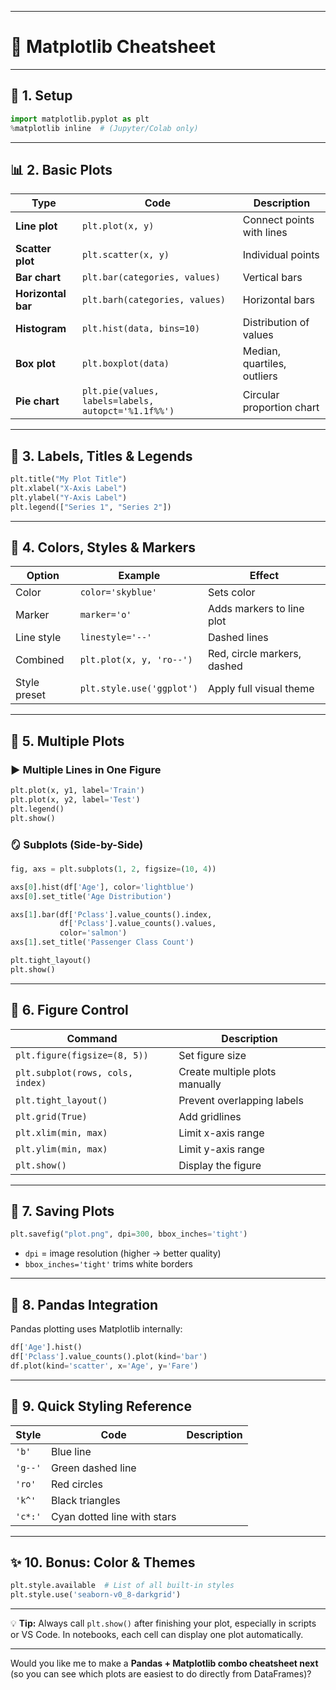 
---

# 🎨 Matplotlib Cheatsheet

---

## 🧩 1. Setup

```python
import matplotlib.pyplot as plt
%matplotlib inline  # (Jupyter/Colab only)
```

---

## 📊 2. Basic Plots

| Type               | Code                                                | Description                 |
| ------------------ | --------------------------------------------------- | --------------------------- |
| **Line plot**      | `plt.plot(x, y)`                                    | Connect points with lines   |
| **Scatter plot**   | `plt.scatter(x, y)`                                 | Individual points           |
| **Bar chart**      | `plt.bar(categories, values)`                       | Vertical bars               |
| **Horizontal bar** | `plt.barh(categories, values)`                      | Horizontal bars             |
| **Histogram**      | `plt.hist(data, bins=10)`                           | Distribution of values      |
| **Box plot**       | `plt.boxplot(data)`                                 | Median, quartiles, outliers |
| **Pie chart**      | `plt.pie(values, labels=labels, autopct='%1.1f%%')` | Circular proportion chart   |

---

## 🧭 3. Labels, Titles & Legends

```python
plt.title("My Plot Title")
plt.xlabel("X-Axis Label")
plt.ylabel("Y-Axis Label")
plt.legend(["Series 1", "Series 2"])
```

---

## 🎨 4. Colors, Styles & Markers

| Option       | Example                   | Effect                      |
| ------------ | ------------------------- | --------------------------- |
| Color        | `color='skyblue'`         | Sets color                  |
| Marker       | `marker='o'`              | Adds markers to line plot   |
| Line style   | `linestyle='--'`          | Dashed lines                |
| Combined     | `plt.plot(x, y, 'ro--')`  | Red, circle markers, dashed |
| Style preset | `plt.style.use('ggplot')` | Apply full visual theme     |

---

## 🧱 5. Multiple Plots

### ▶️ Multiple Lines in One Figure

```python
plt.plot(x, y1, label='Train')
plt.plot(x, y2, label='Test')
plt.legend()
plt.show()
```

### 🪞 Subplots (Side-by-Side)

```python
fig, axs = plt.subplots(1, 2, figsize=(10, 4))

axs[0].hist(df['Age'], color='lightblue')
axs[0].set_title('Age Distribution')

axs[1].bar(df['Pclass'].value_counts().index,
           df['Pclass'].value_counts().values,
           color='salmon')
axs[1].set_title('Passenger Class Count')

plt.tight_layout()
plt.show()
```

---

## 🧠 6. Figure Control

| Command                          | Description                    |
| -------------------------------- | ------------------------------ |
| `plt.figure(figsize=(8, 5))`     | Set figure size                |
| `plt.subplot(rows, cols, index)` | Create multiple plots manually |
| `plt.tight_layout()`             | Prevent overlapping labels     |
| `plt.grid(True)`                 | Add gridlines                  |
| `plt.xlim(min, max)`             | Limit x-axis range             |
| `plt.ylim(min, max)`             | Limit y-axis range             |
| `plt.show()`                     | Display the figure             |

---

## 💾 7. Saving Plots

```python
plt.savefig("plot.png", dpi=300, bbox_inches='tight')
```

* `dpi` = image resolution (higher → better quality)
* `bbox_inches='tight'` trims white borders

---

## 🧩 8. Pandas Integration

Pandas plotting uses Matplotlib internally:

```python
df['Age'].hist()
df['Pclass'].value_counts().plot(kind='bar')
df.plot(kind='scatter', x='Age', y='Fare')
```

---

## 🧮 9. Quick Styling Reference

| Style   | Code                        | Description |
| ------- | --------------------------- | ----------- |
| `'b'`   | Blue line                   |             |
| `'g--'` | Green dashed line           |             |
| `'ro'`  | Red circles                 |             |
| `'k^'`  | Black triangles             |             |
| `'c*:'` | Cyan dotted line with stars |             |

---

## ✨ 10. Bonus: Color & Themes

```python
plt.style.available  # List of all built-in styles
plt.style.use('seaborn-v0_8-darkgrid')
```

---

💡 **Tip:**
Always call `plt.show()` after finishing your plot, especially in scripts or VS Code.
In notebooks, each cell can display one plot automatically.

---

Would you like me to make a **Pandas + Matplotlib combo cheatsheet next** (so you can see which plots are easiest to do directly from DataFrames)?
